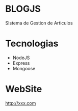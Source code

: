 # BLOGJS
SIstema de Gestion de Articulos

# Tecnologias
+ NodeJS
+ Express
+ Mongoose

# WebSite

http://xxx.com
